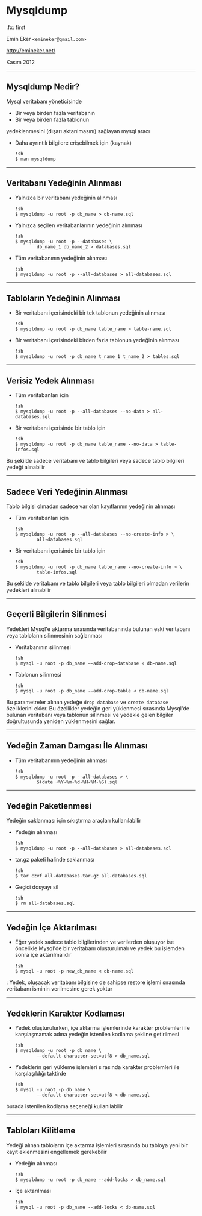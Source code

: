#  Mysqldump

.fx: first

Emin Eker `<emineker@gmail.com>`

http://emineker.net/

Kasım 2012

---

##  Mysqldump Nedir?

Mysql veritabanı yöneticisinde

*   Bir veya birden fazla veritabanın
*   Bir veya birden fazla tablonun

yedeklenmesini (dışarı aktarılmasını) sağlayan mysql aracı

*   Daha ayrıntılı bilgilere erişebilmek için (kaynak)

        !sh
        $ man mysqldump

---

##  Veritabanı Yedeğinin Alınması

*   Yalnızca bir veritabanı yedeğinin alınması

        !sh
        $ mysqldump -u root -p db_name > db-name.sql

*   Yalnızca seçilen veritabanlarının yedeğinin alınması

        !sh
        $ mysqldump -u root -p --databases \
                db_name_1 db_name_2 > databases.sql

*   Tüm veritabanının yedeğinin alınması

        !sh
        $ mysqldump -u root -p --all-databases > all-databases.sql

---

##  Tabloların Yedeğinin Alınması

*   Bir veritabanı içerisindeki bir tek tablonun yedeğinin alınması

        !sh
        $ mysqldump -u root -p db_name table_name > table-name.sql

*   Bir veritabanı içerisindeki birden fazla tablonun yedeğinin alınması

        !sh
        $ mysqldump -u root -p db_name t_name_1 t_name_2 > tables.sql

---

##  Verisiz Yedek Alınması

*   Tüm veritabanları için

        !sh
        $ mysqldump -u root -p --all-databases --no-data > all-databases.sql

*   Bir veritabanı içerisinde bir tablo için

        !sh
        $ mysqldump -u root -p db_name table_name --no-data > table-infos.sql

Bu şekilde sadece veritabanı ve tablo bilgileri veya sadece tablo bilgileri yedeği alınabilir

---

##  Sadece Veri Yedeğinin Alınması

Tablo bilgisi olmadan sadece var olan kayıtlarının yedeğinin alınması

*   Tüm veritabanları için

        !sh
        $ mysqldump -u root -p --all-databases --no-create-info > \
                all-databases.sql

*   Bir veritabanı içerisinde bir tablo için

        !sh
        $ mysqldump -u root -p db_name table_name --no-create-info > \
                table-infos.sql

Bu şekilde veritabanı ve tablo bilgileri veya tablo bilgileri
olmadan verilerin yedekleri alınabilir

---

##  Geçerli Bilgilerin Silinmesi

Yedekleri Mysql'e aktarma sırasında veritabanında bulunan
eski veritabanı veya tabloların silinmesinin sağlanması

*   Veritabanının silinmesi

        !sh
        $ mysql -u root -p db_name –-add-drop-database < db-name.sql

*   Tablonun silinmesi

        !sh
        $ mysql -u root -p db_name -–add-drop-table < db-name.sql

Bu parametreler alınan yedeğe `drop database` ve `create database` özeliklerini ekler.
Bu özellikler yedeğin geri yüklenmesi sırasında Mysql'de bulunan
veritabanı veya tablonun silinmesi ve yedekle gelen bilgiler doğrultusunda
yeniden yüklenmesini sağlar.

---

##  Yedeğin Zaman Damgası İle Alınması

*   Tüm veritabanının yedeğinin alınması

        !sh
        $ mysqldump -u root -p --all-databases > \
                $(date +%Y-%m-%d-%H-%M-%S).sql

---

##  Yedeğin Paketlenmesi

Yedeğin saklanması için sıkıştırma araçları kullanılabilir

*   Yedeğin alınması

        !sh
        $ mysqldump -u root -p --all-databases > all-databases.sql

*   tar.gz paketi halinde saklanması

        !sh
        $ tar czvf all-databases.tar.gz all-databases.sql

*   Geçici dosyayı sil

        !sh
        $ rm all-databases.sql

---

##  Yedeğin İçe Aktarılması

*   Eğer yedek sadece tablo bilgilerinden ve verilerden oluşuyor ise öncelikle
Mysql'de bir veritabanı oluşturulmalı ve yedek bu işlemden sonra içe
aktarılmalıdır

        !sh
        $ mysql -u root -p new_db_name < db-name.sql


:   Yedek, oluşacak veritabanı bilgisine de sahipse restore işlemi sırasında
veritabanı isminin verilmesine gerek yoktur

---

##  Yedeklerin Karakter Kodlaması

*   Yedek oluşturulurken, içe aktarma işlemlerinde karakter problemleri ile
karşılaşmamak adına yedeğin istenilen kodlama şekline getirilmesi

        !sh
        $ mysqldump -u root -p db_name \
                –-default-character-set=utf8 > db_name.sql

*   Yedeklerin geri yükleme işlemleri sırasında karakter problemleri ile
karşılaşıldığı taktirde

        !sh
        $ mysql -u root -p db_name \
                –-default-character-set=utf8 < db-name.sql

burada istenilen kodlama seçeneği kullanılabilir

---

##  Tabloları Kilitleme

Yedeği alınan tabloların içe aktarma işlemleri sırasında bu tabloya
yeni bir kayıt eklenmesini engellemek gerekebilir

*   Yedeğin alınması

        !sh
        $ mysqldump -u root -p db_name --add-locks > db_name.sql

*   İçe aktarılması

        !sh
        $ mysql -u root -p db_name --add-locks < db-name.sql

